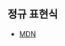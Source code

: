## 정규 표현식
- [MDN](https://developer.mozilla.org/ko/docs/Web/JavaScript/Guide/%EC%A0%95%EA%B7%9C%EC%8B%9D)